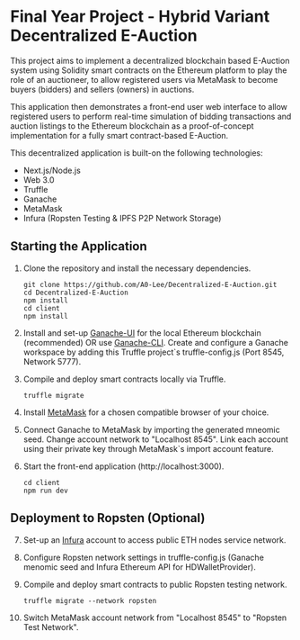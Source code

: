 # Final Year Project - Hybrid Variant Decentralized E-Auction
This project aims to implement a decentralized blockchain based E-Auction system using Solidity smart contracts on the Ethereum platform to play the role of an auctioneer, to allow registered users via MetaMask to become buyers (bidders) and sellers (owners) in auctions.

This application then demonstrates a front-end user web interface to allow registered users to perform real-time simulation of bidding transactions and auction listings to the Ethereum blockchain as a proof-of-concept implementation for a fully smart contract-based E-Auction.

This decentralized application is built-on the following technologies:
* Next.js/Node.js
* Web 3.0
* Truffle
* Ganache
* MetaMask
* Infura (Ropsten Testing & IPFS P2P Network Storage)

## Starting the Application
1. Clone the repository and install the necessary dependencies.
    ```
    git clone https://github.com/A0-Lee/Decentralized-E-Auction.git
    cd Decentralized-E-Auction
    npm install
    cd client
    npm install
    ```
2. Install and set-up [Ganache-UI](https://trufflesuite.com/docs/ganache/quickstart.html) for the local Ethereum blockchain (recommended) OR use [Ganache-CLI](https://docs.nethereum.com/en/latest/ethereum-and-clients/ganache-cli/). Create and configure a Ganache workspace by adding this Truffle project`s truffle-config.js (Port 8545, Network 5777).

3. Compile and deploy smart contracts locally via Truffle.
    ```
    truffle migrate
    ```
4. Install [MetaMask](https://metamask.io/) for a chosen compatible browser of your choice.

5. Connect Ganache to MetaMask by importing the generated mneomic seed. Change account network to "Localhost 8545". Link each account using their private key through MetaMask`s import account feature.

6. Start the front-end application (http://localhost:3000).
    ```
    cd client
	npm run dev
    ```
## Deployment to Ropsten (Optional)
7. Set-up an [Infura](https://infura.io/) account to access public ETH nodes service network.

8. Configure Ropsten network settings in truffle-config.js (Ganache menomic seed and Infura Ethereum API for HDWalletProvider).

9. Compile and deploy smart contracts to public Ropsten testing network.
    ```
    truffle migrate --network ropsten
    ```

10. Switch MetaMask account network from "Localhost 8545" to "Ropsten Test Network".